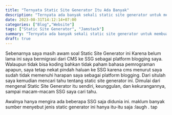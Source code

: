 ```yaml
---
title: "Ternyata Static Site Generator Itu Ada Banyak"
description: "Ternyata ada banyak sekali static site generator untuk membuat website maupun blog. tidak hanya puluhan tapi ratusan ssg yang bisa digunakan untuk membuat website dan blog."
date: 2023-08-31T14:12:14+07:00
categories: ["Blog","Website"]
tags: ["Static Site Generator", "Jamstack"]
summary: "Ternyata ada banyak sekali static site generator untuk membuat website maupun blog. tidak hanya puluhan tapi ratusan ssg yang bisa digunakan untuk membuat website dan blog"
draft: true
---
```


Sebenarnya saya masih awam soal Static Site Generator ini Karena belum lama ini saya bermigrasi dari CMS ke SSG sebagai platform blogging saya. Walaupun tidak bisa koding bahkan tidak paham bahasa pemrograman apapun, saya tetap nekat pindah haluan ke SSG karena cms menurut saya sudah tidak memenuhi harapan saya sebagai platform blogging. Dari situlah saya kemudian mencari tahu tentang static site generator ini. Dimulai dari mengenal Static Site Generator itu sendiri, keunggulan, dan kekurangannya, sampai macam-macam SSG saya cari tahu.

Awalnya hanya mengira ada beberapa SSG saja didunia ini. maklum banyak sumber menyebut jenis static generator ini hanya itu-itu saja :laugh . tap